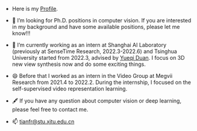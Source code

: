 <!--
### Hi there 👋
-->
<!--
**tianfr/tianfr** is a ✨ _special_ ✨ repository because its `README.md` (this file) appears on your GitHub profile.

Here are some ideas to get you started:

- 🔭 I’m currently working on ...
- 🌱 I’m currently learning ...
- 👯 I’m looking to collaborate on ...
- 🤔 I’m looking for help with ...
- 💬 Ask me about ...
- 📫 How to reach me: ...
- 😄 Pronouns: ...
- ⚡ Fun fact: ...
-->
<!--### Stay Hungry, Stay Foolish.-->


- Here is my [Profile](https://tianfr.github.io/).

- 🤔 I’m looking for Ph.D. positions in computer vision. If you are interested in my background and have some available positions, please let me know!!!
- 🔭 I’m currently working as an intern at Shanghai AI Laboratory (previously at SenseTime Research, 2022.3-2022.6) and Tsinghua University started from 2022.3, advised by [Yueqi Duan](https://duanyueqi.github.io/). I focus on 3D new view synthesis now and do some exciting things.
<!-- - [Jifeng Dai](https://jifengdai.org/) and and [Xizhou Zhu](https://scholar.google.com.hk/citations?user=02RXI00AAAAJ&hl=zh-CN). -->
- 😄 Before that I worked as an intern in the Video Group at Megvii Research from 2021.4 to 2022.2. During the internship, I focused on the self-supervised video representation learning.
- 🖋️ If you have any question about computer vision or deep learning, please feel free to contact me.

- 📫 tianfr@stu.xjtu.edu.cn


